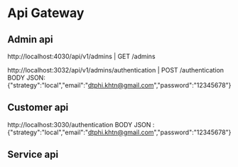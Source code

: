 # Api Gateway

## Admin api

http://localhost:4030/api/v1/admins | GET /admins

http://localhost:3032/api/v1/admins/authentication | POST /authentication
BODY
JSON: {"strategy":"local","email":"dtphi.khtn@gmail.com","password":"12345678"}

## Customer api

http://localhost:3030/authentication
BODY
JSON : {"strategy":"local","email":"dtphi.khtn@gmail.com","password":"12345678"}

## Service api
